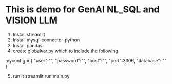 # This is demo for GenAI NL_SQL and VISION LLM

1. Install streamlit
2. Install mysql-connector-python
3. Install pandas
4. create globalvar.py which to include the following

myconfig = {
    "user":"",
    "password":"",
    "host":"",
    "port":3306,
    "database": ""
}

5. run it
  streamlit run main.py
